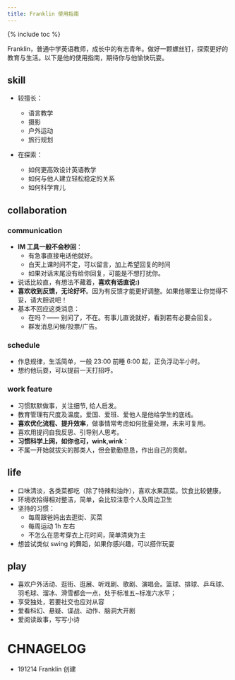 ```yaml
--- 
title: Franklin 使用指南
---
```


{% include toc %}


Franklin，普通中学英语教师，成长中的有志青年。做好一颗螺丝钉，探索更好的教育与生活。以下是他的使用指南，期待你与他愉快玩耍。

## skill

- 较擅长：
	- 语言教学
	- 摄影
	- 户外运动
	- 旅行规划
	
- 在探索：
	- 如何更高效设计英语教学
	- 如何与他人建立轻松稳定的关系
	- 如何科学育儿

## collaboration


### communication


- **IM 工具一般不会秒回**：
    - 有急事直接电话他就好。
    - 白天上课时间不定，可以留言，加上希望回复的时间
    - 如果对话末尾没有给你回复，可能是不想打扰你。
- 说话比较直，有想法不藏着，**喜欢有话直说:)**
- **喜欢收到反馈，无论好坏**。因为有反馈才能更好调整。如果他哪里让你觉得不妥，请大胆说吧！
- 基本不回应这类消息：
	- 在吗？—— 别问了，不在。有事儿直说就好，看到若有必要会回复。
	- 群发消息问候/投票/广告。


### schedule

- 作息规律，生活简单，一般 23:00 前睡 6:00 起，正负浮动半小时。
- 想约他玩耍，可以提前一天打招呼。




### work feature


- 习惯默默做事，关注细节, 给人启发。
- 教育管理有尺度及温度。爱国、爱班、爱他人是他给学生的底线。
- **喜欢优化流程、提升效率**，做事情常考虑如何批量处理，未来可复用。
- 喜欢用提问自我反思、引导别人思考。
- **习惯科学上网，如你也可，wink,wink**：
- 不属一开始就拔尖的那类人，但会勤勤恳恳，作出自己的贡献。


## life



- 口味清淡，各类菜都吃（除了特辣和油炸），喜欢水果蔬菜。饮食比较健康。
- 环境收拾得相对整洁，简单，会比较注意个人及周边卫生
- 坚持的习惯：
	- 每周跟爸妈出去逛街、买菜
	- 每周运动 1h 左右
	- 不怎么在思考穿衣上花时间，简单清爽为主
- 想尝试类似 swing 的舞蹈，如果你感兴趣，可以搭伴玩耍		

## play



- 喜欢户外活动、逛街、逛展、听戏剧、歌剧、演唱会。篮球、排球、乒乓球、羽毛球、溜冰、滑雪都会一点，处于标准五~标准六水平；
- 享受独处，若要社交也应对从容
- 爱看科幻、悬疑、谍战、动作、脑洞大开剧
- 爱阅读故事，写写小诗


# CHNAGELOG
- 191214 Franklin 创建



